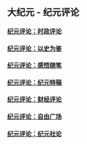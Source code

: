 ## 大纪元 - 纪元评论

#### [纪元评论：时政评论](indexes/nsc1025/README.md?01240330)
#### [纪元评论：以史为鉴](indexes/nsc1028/README.md?01240330)
#### [纪元评论：感悟随笔](indexes/nsc1035/README.md?01240330)
#### [纪元评论：纪元特稿](indexes/nsc424/README.md?01240330)
#### [纪元评论：财经评论](indexes/nsc1026/README.md?01240330)
#### [纪元评论：自由广场](indexes/nsc993/README.md?01240330)
#### [纪元评论：纪元社论](indexes/nsc422/README.md?01240330)
